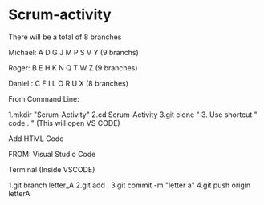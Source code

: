 # Scrum-activity

There will be a total of 8 branches

Michael: A D G J M P S V Y (9 branchs) 


Roger: B E H K N Q T W Z (9 branches) 




Daniel : C F I L O R U X (8 branches)










From Command Line:

1.mkdir "Scrum-Activity" 
2.cd Scrum-Activity 
3.git clone " 
3. Use shortcut " code . " (This will open VS CODE)

Add HTML Code

FROM: Visual Studio Code

Terminal (Inside VSCODE)


1.git branch letter_A
2.git add . 
3.git commit -m "letter a" 
4.git push origin letterA
